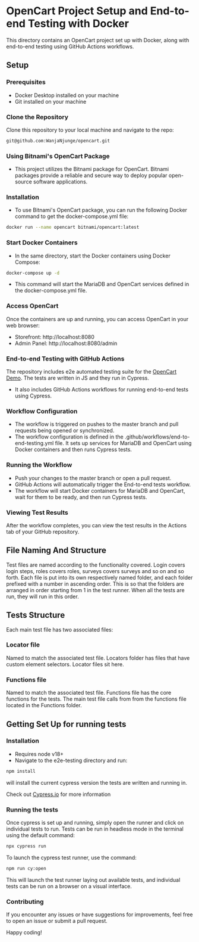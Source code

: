 # OpenCart Project Setup and End-to-end Testing with Docker

This directory contains an OpenCart project set up with Docker, along with end-to-end testing using GitHub Actions workflows.

## Setup

### Prerequisites

- Docker Desktop installed on your machine
- Git installed on your machine

### Clone the Repository

Clone this repository to your local machine and navigate to the repo:

```bash
git@github.com:WanjaNjunge/opencart.git
```
### Using Bitnami's OpenCart Package
- This project utilizes the Bitnami package for OpenCart. Bitnami packages provide a reliable and secure way to deploy popular open-source software applications.

### Installation
- To use Bitnami's OpenCart package, you can run the following Docker command to get the docker-compose.yml file:
```bash
docker run --name opencart bitnami/opencart:latest
```

### Start Docker Containers
- In the same directory, start the Docker containers using Docker Compose:
```bash
docker-compose up -d
```
- This command will start the MariaDB and OpenCart services defined in the docker-compose.yml file.

### Access OpenCart
Once the containers are up and running, you can access OpenCart in your web browser:

- Storefront: http://localhost:8080
- Admin Panel: http://localhost:8080/admin



### End-to-end Testing with GitHub Actions
The repository includes e2e automated testing suite for the [OpenCart Demo](https://demo.opencart.com/). The tests are written in JS and they run in Cypress.
- It also includes GitHub Actions workflows for running end-to-end tests using Cypress.

### Workflow Configuration
- The workflow is triggered on pushes to the master branch and pull requests being opened or synchronized.
- The workflow configuration is defined in the .github/workflows/end-to-end-testing.yml file. It sets up services for MariaDB and OpenCart using Docker containers and then runs Cypress tests.

### Running the Workflow
- Push your changes to the master branch or open a pull request.
- GitHub Actions will automatically trigger the End-to-end tests workflow.
- The workflow will start Docker containers for MariaDB and OpenCart, wait for them to be ready, and then run Cypress tests.

### Viewing Test Results
After the workflow completes, you can view the test results in the Actions tab of your GitHub repository.



## File Naming And Structure

Test files are named according to the functionality covered. Login covers login steps, roles covers roles, surveys covers surveys and so on and so forth.
Each file is put into its own respectively named folder, and each folder prefixed with a number in ascending order. This is so that the folders are arranged in order starting from 1 in the test runner. When all the tests are run, they will run in this order.

## Tests Structure

Each main test file has two associated files:

### Locator file
Named to match the associated test file.
Locators folder has files that have custom element selectors. Locator files sit here.

### Functions file
Named to match the associated test file. Functions file has the core functions for the tests. The main test file calls from from the functions file located in the Functions folder.

## Getting Set Up for running tests

### Installation
- Requires node v18+
- Navigate to the e2e-testing directory and run:

```bash
npm install
``` 
will install the current cypress version the tests are written and running in. 

Check out [Cypress.io](cypress.io) for more information

### Running the tests
Once cypress is set up and running, simply open the runner and click on individual tests to run.
Tests can be run in headless mode in the terminal using the default command:

```bash
npx cypress run
```

To launch the cypress test runner, use the command:
```bash
npm run cy:open
```
This will launch the test runner laying out available tests, and individual tests can be run on a browser on a visual interface.

### Contributing
If you encounter any issues or have suggestions for improvements, feel free to open an issue or submit a pull request.

Happy coding!


